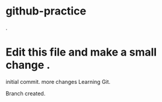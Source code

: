 # github-practice
.
# Edit this file and make a small change .
initial commit.
more changes
Learning Git.

Branch created.